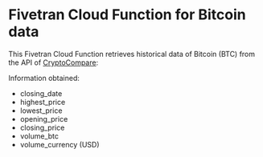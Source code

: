 # Fivetran Cloud Function for Bitcoin data
This Fivetran Cloud Function retrieves historical data of Bitcoin (BTC) from the API of [CryptoCompare](https://min-api.cryptocompare.com/):

Information obtained:
* closing_date
* highest_price
* lowest_price
* opening_price
* closing_price
* volume_btc
* volume_currency (USD)
